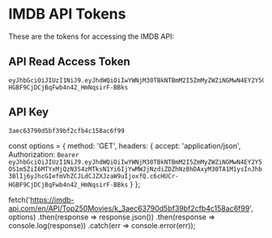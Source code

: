 # IMDB API Tokens

These are the tokens for accessing the IMDB API:

## API Read Access Token
```
eyJhbGciOiJIUzI1NiJ9.eyJhdWQiOiIwYWNjM30TBkNTBmM2I5ZmMyZWZiNGMwN4EY2Y5OS1m5ZiI6MTYxMjQzN3S4zMTksN1Yi6IjYwMWJjNzdiZDZhNzBhDAxyM30TA1M1ysInJhb3BlIj6yJhcGIefmVhZCJLdCJZXJzaW9uIjoxfQ.c6cHUCr-HGBF9CjDCjBqFwb4n42_HmNqsirF-BBks
```

## API Key
```
3aec63790d5bf39bf2cfb4c158ac6f99
```

const options = {
    method: 'GET',
    headers: {
        accept: 'application/json',
        Authorization: `Bearer eyJhbGciOiJIUzI1NiJ9.eyJhdWQiOiIwYWNjM30TBkNTBmM2I5ZmMyZWZiNGMwN4EY2Y5OS1m5ZiI6MTYxMjQzN3S4zMTksN1Yi6IjYwMWJjNzdiZDZhNzBhDAxyM30TA1M1ysInJhb3BlIj6yJhcGIefmVhZCJLdCJZXJzaW9uIjoxfQ.c6cHUCr-HGBF9CjDCjBqFwb4n42_HmNqsirF-BBks`
    }
};

fetch('https://imdb-api.com/en/API/Top250Movies/k_3aec63790d5bf39bf2cfb4c158ac6f99', options)
    .then(response => response.json())
    .then(response => console.log(response))
    .catch(err => console.error(err));